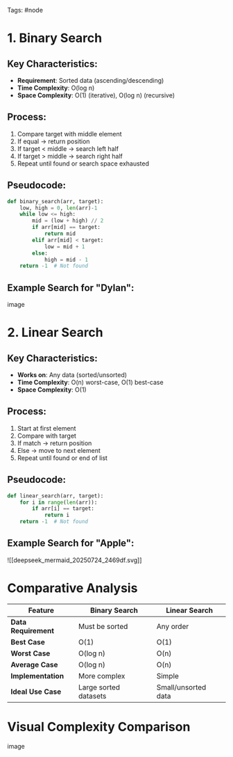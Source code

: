 Tags: #node 
# 1. Binary Search
## Key Characteristics:
- **Requirement**: Sorted data (ascending/descending)
- **Time Complexity**: O(log n)
- **Space Complexity**: O(1) (iterative), O(log n) (recursive)
## Process:
1. Compare target with middle element
2. If equal → return position
3. If target < middle → search left half
4. If target > middle → search right half
5. Repeat until found or search space exhausted
## Pseudocode:
```python
def binary_search(arr, target):
    low, high = 0, len(arr)-1
    while low <= high:
        mid = (low + high) // 2
        if arr[mid] == target:
            return mid
        elif arr[mid] < target:
            low = mid + 1
        else:
            high = mid - 1
    return -1  # Not found
```
## Example Search for "Dylan":
image
# 2. Linear Search
## Key Characteristics:
- **Works on**: Any data (sorted/unsorted)
- **Time Complexity**: O(n) worst-case, O(1) best-case
- **Space Complexity**: O(1)
## Process:
1. Start at first element
2. Compare with target
3. If match → return position
4. Else → move to next element
5. Repeat until found or end of list
## Pseudocode:
```python
def linear_search(arr, target):
    for i in range(len(arr)):
        if arr[i] == target:
            return i
    return -1  # Not found
```
## Example Search for "Apple":
![[deepseek_mermaid_20250724_2469df.svg]]
# Comparative Analysis

|Feature|Binary Search|Linear Search|
|---|---|---|
|**Data Requirement**|Must be sorted|Any order|
|**Best Case**|O(1)|O(1)|
|**Worst Case**|O(log n)|O(n)|
|**Average Case**|O(log n)|O(n)|
|**Implementation**|More complex|Simple|
|**Ideal Use Case**|Large sorted datasets|Small/unsorted data|
# Visual Complexity Comparison
image